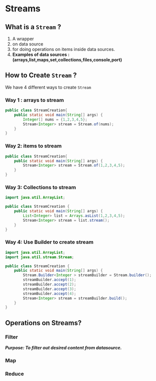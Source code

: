 # Streams 

## What is a `Stream` ?
1. A wrapper
2. on data source 
3. for doing operations on items inside data sources. 
4. **Examples of data sources : (arrays,list,maps,set,collections,files,console,port)**

## How to Create `Stream` ?
We have 4 different ways to create `Stream` 
### Way 1 : arrays to stream
```java
public class StreamCreation{
    public static void main(String[] args) {
        Integer[] nums = {1,2,3,4,5};
        Stream<Integer> stream = Stream.of(nums);
    }
}
```
### Way 2: items to stream
```java
public class StreamCreation{
    public static void main(String[] args) {
        Stream<Integer> stream = Stream.of(1,2,3,4,5);
    }
}
```
### Way 3: Collections to stream

```java
import java.util.ArrayList;

public class StreamCreation {
    public static void main(String[] args) {
        List<Integer> list = Arrays.asList(1,2,3,4,5);
        Stream<Integer> stream = list.stream(); 
    }
}
```

### Way 4: Use Builder to create stream

```java
import java.util.ArrayList;
import java.util.stream.Stream;

public class StreamCreation {
    public static void main(String[] args) {
        Stream.Builder<Integer > streamBuilder = Stream.builder();
        streamBuilder.accept(1);
        streamBuilder.accept(2);
        streamBuilder.accept(3);
        streamBuilder.accept(4);
        Stream<Integer> stream = streamBuilder.build();
    }
}
```

## Operations on Streams? 
### Filter 
_**Purpose:  To filter out desired content from datasource.**_

### Map

### Reduce 


